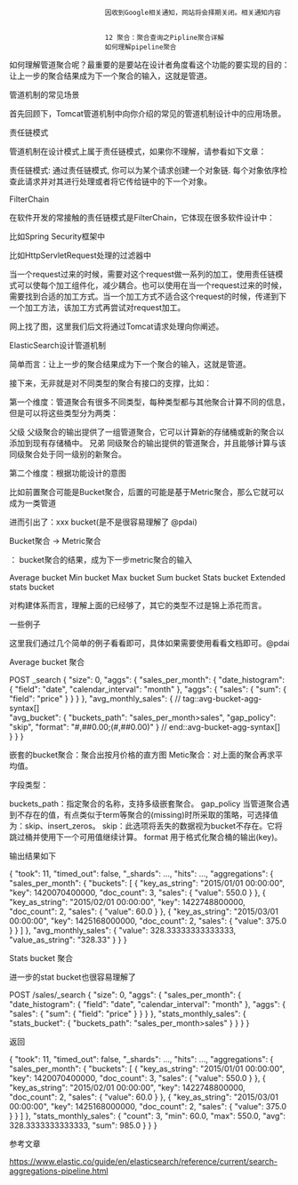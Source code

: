 
                            
                            因收到Google相关通知，网站将会择期关闭。相关通知内容
                            
                            
                            12 聚合：聚合查询之Pipline聚合详解
                            如何理解pipeline聚合


如何理解管道聚合呢？最重要的是要站在设计者角度看这个功能的要实现的目的：让上一步的聚合结果成为下一个聚合的输入，这就是管道。


管道机制的常见场景


首先回顾下，Tomcat管道机制中向你介绍的常见的管道机制设计中的应用场景。


责任链模式

管道机制在设计模式上属于责任链模式，如果你不理解，请参看如下文章：

责任链模式: 通过责任链模式, 你可以为某个请求创建一个对象链. 每个对象依序检查此请求并对其进行处理或者将它传给链中的下一个对象。

FilterChain

在软件开发的常接触的责任链模式是FilterChain，它体现在很多软件设计中：


比如Spring Security框架中





比如HttpServletRequest处理的过滤器中


当一个request过来的时候，需要对这个request做一系列的加工，使用责任链模式可以使每个加工组件化，减少耦合。也可以使用在当一个request过来的时候，需要找到合适的加工方式。当一个加工方式不适合这个request的时候，传递到下一个加工方法，该加工方式再尝试对request加工。

网上找了图，这里我们后文将通过Tomcat请求处理向你阐述。



ElasticSearch设计管道机制

简单而言：让上一步的聚合结果成为下一个聚合的输入，这就是管道。

接下来，无非就是对不同类型的聚合有接口的支撑，比如：




第一个维度：管道聚合有很多不同类型，每种类型都与其他聚合计算不同的信息，但是可以将这些类型分为两类：



父级 父级聚合的输出提供了一组管道聚合，它可以计算新的存储桶或新的聚合以添加到现有存储桶中。
兄弟 同级聚合的输出提供的管道聚合，并且能够计算与该同级聚合处于同一级别的新聚合。



第二个维度：根据功能设计的意图


比如前置聚合可能是Bucket聚合，后置的可能是基于Metric聚合，那么它就可以成为一类管道

进而引出了：xxx bucket(是不是很容易理解了 @pdai)


Bucket聚合 -> Metric聚合


： bucket聚合的结果，成为下一步metric聚合的输入


Average bucket
Min bucket
Max bucket
Sum bucket
Stats bucket
Extended stats bucket


对构建体系而言，理解上面的已经够了，其它的类型不过是锦上添花而言。

一些例子


这里我们通过几个简单的例子看看即可，具体如果需要使用看看文档即可。@pdai


Average bucket 聚合

POST _search
{
  "size": 0,
  "aggs": {
    "sales_per_month": {
      "date_histogram": {
        "field": "date",
        "calendar_interval": "month"
      },
      "aggs": {
        "sales": {
          "sum": {
            "field": "price"
          }
        }
      }
    },
    "avg_monthly_sales": {
// tag::avg-bucket-agg-syntax[]               
      "avg_bucket": {
        "buckets_path": "sales_per_month>sales",
        "gap_policy": "skip",
        "format": "#,##0.00;(#,##0.00)"
      }
// end::avg-bucket-agg-syntax[]               
    }
  }
}



嵌套的bucket聚合：聚合出按月价格的直方图
Metic聚合：对上面的聚合再求平均值。


字段类型：


buckets_path：指定聚合的名称，支持多级嵌套聚合。
gap_policy 当管道聚合遇到不存在的值，有点类似于term等聚合的(missing)时所采取的策略，可选择值为：skip、insert_zeros。
skip：此选项将丢失的数据视为bucket不存在。它将跳过桶并使用下一个可用值继续计算。
format 用于格式化聚合桶的输出(key)。


输出结果如下

{
  "took": 11,
  "timed_out": false,
  "_shards": ...,
  "hits": ...,
  "aggregations": {
    "sales_per_month": {
      "buckets": [
        {
          "key_as_string": "2015/01/01 00:00:00",
          "key": 1420070400000,
          "doc_count": 3,
          "sales": {
            "value": 550.0
          }
        },
        {
          "key_as_string": "2015/02/01 00:00:00",
          "key": 1422748800000,
          "doc_count": 2,
          "sales": {
            "value": 60.0
          }
        },
        {
          "key_as_string": "2015/03/01 00:00:00",
          "key": 1425168000000,
          "doc_count": 2,
          "sales": {
            "value": 375.0
          }
        }
      ]
    },
    "avg_monthly_sales": {
      "value": 328.33333333333333,
      "value_as_string": "328.33"
    }
  }
}


Stats bucket 聚合

进一步的stat bucket也很容易理解了

POST /sales/_search
{
  "size": 0,
  "aggs": {
    "sales_per_month": {
      "date_histogram": {
        "field": "date",
        "calendar_interval": "month"
      },
      "aggs": {
        "sales": {
          "sum": {
            "field": "price"
          }
        }
      }
    },
    "stats_monthly_sales": {
      "stats_bucket": {
        "buckets_path": "sales_per_month>sales" 
      }
    }
  }
}


返回

{
   "took": 11,
   "timed_out": false,
   "_shards": ...,
   "hits": ...,
   "aggregations": {
      "sales_per_month": {
         "buckets": [
            {
               "key_as_string": "2015/01/01 00:00:00",
               "key": 1420070400000,
               "doc_count": 3,
               "sales": {
                  "value": 550.0
               }
            },
            {
               "key_as_string": "2015/02/01 00:00:00",
               "key": 1422748800000,
               "doc_count": 2,
               "sales": {
                  "value": 60.0
               }
            },
            {
               "key_as_string": "2015/03/01 00:00:00",
               "key": 1425168000000,
               "doc_count": 2,
               "sales": {
                  "value": 375.0
               }
            }
         ]
      },
      "stats_monthly_sales": {
         "count": 3,
         "min": 60.0,
         "max": 550.0,
         "avg": 328.3333333333333,
         "sum": 985.0
      }
   }
}


参考文章

https://www.elastic.co/guide/en/elasticsearch/reference/current/search-aggregations-pipeline.html

                        
                        
                            